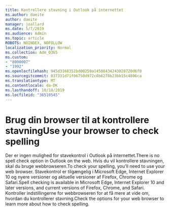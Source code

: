 ```yaml
---
title: Kontrollere stavning i Outlook på internettet
ms.author: daeite
author: daeite
manager: joallard
ms.date: 5/7/2019
ms.audience: Admin
ms.topic: article
ROBOTS: NOINDEX, NOFOLLOW
localization_priority: Normal
ms.collection: Adm_O365
ms.custom:
- "8000007"
- "1992"
ms.openlocfilehash: 945d3168352bd00259a14508434243028720d6f0
ms.sourcegitcommit: 037331d71f06750d972c0b6278b23bb15c4806ca
ms.translationtype: MT
ms.contentlocale: da-DK
ms.lasthandoff: 10/18/2019
ms.locfileid: "36510545"
---
```

# <a name="use-your-browser-to-check-spelling"></a><span data-ttu-id="b22f4-102">Brug din browser til at kontrollere stavning</span><span class="sxs-lookup"><span data-stu-id="b22f4-102">Use your browser to check spelling</span></span>

<span data-ttu-id="b22f4-103">Der er ingen mulighed for stavekontrol i Outlook på internettet.</span><span class="sxs-lookup"><span data-stu-id="b22f4-103">There is no spell check option in Outlook on the web.</span></span> <span data-ttu-id="b22f4-104">Hvis du vil kontrollere stavningen, skal du bruge webbrowseren.</span><span class="sxs-lookup"><span data-stu-id="b22f4-104">To check your spelling, you'll need to use your web browser.</span></span> <span data-ttu-id="b22f4-105">Stavekontrol er tilgængelig i Microsoft Edge, Internet Explorer 10 og nyere versioner og aktuelle versioner af Firefox, Chrome og Safari.</span><span class="sxs-lookup"><span data-stu-id="b22f4-105">Spell checking is available in Microsoft Edge, Internet Explorer 10 and later versions, and current versions of Firefox, Chrome, and Safari.</span></span> <span data-ttu-id="b22f4-106">Kontroller indstillingerne for webbrowseren for at få mere at vide om, hvordan du kontrollerer stavning.</span><span class="sxs-lookup"><span data-stu-id="b22f4-106">Check the options for your web browser to learn more about how to check spelling.</span></span>
